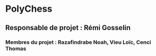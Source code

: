 # PolyChess

## Responsable de projet : Rémi Gosselin
### Membres du projet : Razafindrabe Noah, Vieu Loïc, Cenci Thomas
